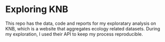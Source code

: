 # Exploring KNB
This repo has the data, code and reports for my exploratary analysis on KNB, which is a website that aggregates ecology related datasets. 
During my exploration, I used their API to keep my process reproducible. 
